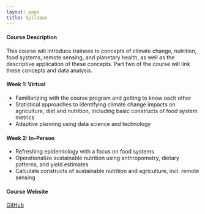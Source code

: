 ```yaml
---
layout: page
title: Syllabus
---
```


#### Course Description 
This course will introduce trainees to concepts of climate change, nutrition, food systems, remote sensing, and planetary health, as well as the descriptive application of these concepts. Part two of the course will link these concepts and data analysis.

#### Week 1: Virtual
* Familiarizing with the course program and getting to know each other
* Statistical approaches to identifying climate change impacts on agriculture, diet and nutrition, including basic constructs of food system metrics
* Adaptive planning using data science and technology

#### Week 2: In-Person
* Refreshing epidemiology with a focus on food systems
* Operationalize sustainable nutrition using anthropometry, dietary patterns, and yield estimates
* Calculate constructs of sustainable nutrition and agriculture, incl. remote sensing 

#### Course Website
[GitHub](http://climatecourseukzn.github.io/)
